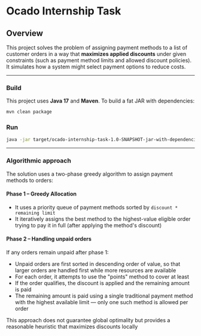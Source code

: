 # Ocado Internship Task

## Overview

This project solves the problem of assigning payment methods to a list of customer orders in a way that **maximizes applied discounts** under given constraints (such as payment method limits and allowed discount policies). It simulates how a system might select payment options to reduce costs.

---

### Build

This project uses **Java 17** and **Maven**. To build a fat JAR with dependencies:

```bash
mvn clean package
```

### Run

```bash 
java -jar target/ocado-internship-task-1.0-SNAPSHOT-jar-with-dependencies.jar <orders.json> <methods.json>
```
---

### Algorithmic approach

The solution uses a two-phase greedy algorithm to assign payment methods to orders:

#### Phase 1 – Greedy Allocation
- It uses a priority queue of payment methods sorted by `discount * remaining limit`
- It iteratively assigns the best method to the highest-value eligible order trying to pay it in full (after applying the method's discount)


#### Phase 2 – Handling unpaid orders

If any orders remain unpaid after phase 1:

- Unpaid orders are first sorted in descending order of value, so that larger orders are handled first while more resources are available
- For each order, it attempts to use the "points" method to cover at least
- If the order qualifies, the discount is applied and the remaining amount is paid
- The remaining amount is paid using a single traditional payment method with the highest available limit — only one such method is allowed per order

This approach does not guarantee global optimality but provides a reasonable heuristic that maximizes discounts locally
